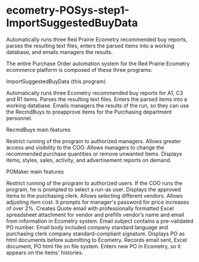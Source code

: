 # ecometry-POSys-step1-ImportSuggestedBuyData
Automatically runs three Red Prairie Ecometry recommended buy reports, parses the resulting text files, enters the parsed items into a working database, and emails managers the results.

The entire Purchase Order automation system for the Red Prairie Ecometry ecommerce platform is composed of these three programs:

ImportSuggestedBuyData (this program)

Automatically runs three Ecometry recommended buy reports for A1, C3 and R1 items.
Parses the resulting text files. 
Enters the parsed items into a working database.
Emails managers the results of the run, so they can use the RecmdBuys to preapprove items for the Purchasing department personnel.

RecmdBuys main features

Restrict running of the program to authorized managers.
Allows greater access and visibility to the COO.
Allows managers to change the recommended purchase quantities or remove unwanted items.
Displays items, styles, sales, activity, and advertisement reports on demand.


POMaker main features

Restrict running of the program to authorized users.
If the COO runs the program, he is prompted to select a run-as user.
Displays the approved items to the purchasing clerk. 
Allows selecting different vendors.
Allows adjusting item cost.
It prompts for manager's password for price increases of over 2%.
Creates Quote email with professionally formatted Excel spreadsheet attachment for vendor and prefills vendor’s name and email from information in Ecometry system.  Email subject contains a pre-validated PO number. Email body included company standard language and purchasing clerk company standard-compliant signature.
Displays PO as html documents before submitting to Ecometry.
Records email sent, Excel document, PO html file on file system.
Enters new PO in Ecometry, so it appears on the items' histories. 
